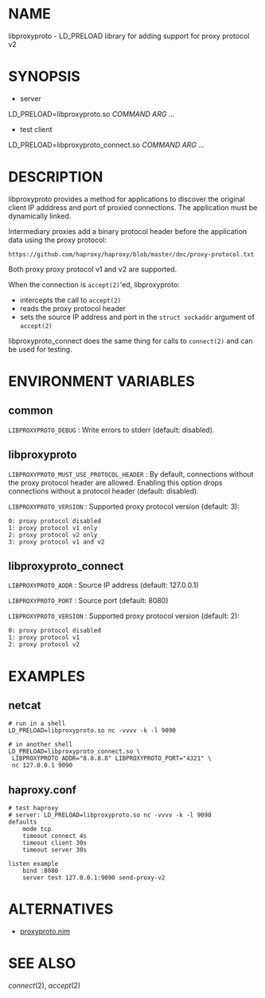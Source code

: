 # NAME

libproxyproto - LD\_PRELOAD library for adding support for proxy protocol v2

# SYNOPSIS

* server

LD\_PRELOAD=libproxyproto.so *COMMAND* *ARG* *...*

* test client

LD\_PRELOAD=libproxyproto\_connect.so *COMMAND* *ARG* *...*

# DESCRIPTION

libproxyproto provides a method for applications to discover the original
client IP adddress and port of proxied connections. The application must
be dynamically linked.

Intermediary proxies add a binary protocol header before the application
data using the proxy protocol:

    https://github.com/haproxy/haproxy/blob/master/doc/proxy-protocol.txt

Both proxy proxy protocol v1 and v2 are supported.

When the connection is `accept(2)`'ed, libproxyproto:

* intercepts the call to `accept(2)`
* reads the proxy protocol header
* sets the source IP address and port in the `struct sockaddr` argument of
  `accept(2)`

libproxyproto\_connect does the same thing for calls to `connect(2)`
and can be used for testing.

# ENVIRONMENT VARIABLES

## common

`LIBPROXYPROTO_DEBUG`
: Write errors to stderr (default: disabled).

## libproxyproto

`LIBPROXYPROTO_MUST_USE_PROTOCOL_HEADER`
: By default, connections without the proxy protocol header are
  allowed. Enabling this option drops connections without a protocol header
  (default: disabled).

`LIBPROXYPROTO_VERSION`
: Supported proxy protocol version (default: 3):

    0: proxy protocol disabled
    1: proxy protocol v1 only
    2: proxy protocol v2 only
    3: proxy protocol v1 and v2

## libproxyproto_connect

`LIBPROXYPROTO_ADDR`
: Source IP address (default: 127.0.0.1)

`LIBPROXYPROTO_PORT`
: Source port (default: 8080)

`LIBPROXYPROTO_VERSION`
: Supported proxy protocol version (default: 2):

    0: proxy protocol disabled
    1: proxy protocol v1
    2: proxy protocol v2

# EXAMPLES

## netcat

```
# run in a shell
LD_PRELOAD=libproxyproto.so nc -vvvv -k -l 9090

# in another shell
LD_PRELOAD=libproxyproto_connect.so \
 LIBPROXYPROTO_ADDR="8.8.8.8" LIBPROXYPROTO_PORT="4321" \
 nc 127.0.0.1 9090
```

## haproxy.conf

```
# test haproxy
# server: LD_PRELOAD=libproxyproto.so nc -vvvv -k -l 9090
defaults
    mode tcp
    timeout connect 4s
    timeout client 30s
    timeout server 30s

listen example
    bind :8080
    server test 127.0.0.1:9090 send-proxy-v2
```

# ALTERNATIVES

* [proxyproto.nim](https://github.com/ba0f3/proxyproto.nim)

# SEE ALSO

_connect_(2), _accept_(2)
